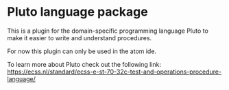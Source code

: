 # Pluto language package

This is a plugin for the domain-specific programming language Pluto to make it easier to write and understand procedures. 

For now this plugin can only be used in the atom ide.

To learn more about Pluto check out the following link:
https://ecss.nl/standard/ecss-e-st-70-32c-test-and-operations-procedure-language/
